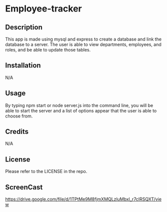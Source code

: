 # Employee-tracker

## Description

This app is made using mysql and express to create a database and link the database to a server. The user is able to view departments, employees, and roles, and be able to update those tables. 

## Installation

N/A

## Usage

By typing npm start or node server.js into the command line, you will be able to start the server and a list of options appear that the user is able to choose from.

## Credits

N/A

## License

Please refer to the LICENSE in the repo.

## ScreenCast 

https://drive.google.com/file/d/1TPtMe9M8fjmXMQLzluMbxl_r7cIRSQXT/view

